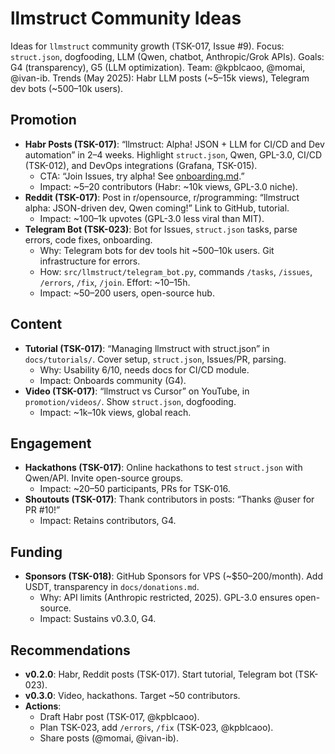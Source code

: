 # llmstruct Community Ideas

Ideas for `llmstruct` community growth (TSK-017, Issue #9). Focus: `struct.json`, dogfooding, LLM (Qwen, chatbot, Anthropic/Grok APIs). Goals: G4 (transparency), G5 (LLM optimization). Team: @kpblcaoo, @momai, @ivan-ib. Trends (May 2025): Habr LLM posts (~5–15k views), Telegram dev bots (~500–10k users).

## Promotion
- **Habr Posts (TSK-017)**: “llmstruct: Alpha! JSON + LLM for CI/CD and Dev automation” in 2–4 weeks. Highlight `struct.json`, Qwen, GPL-3.0, CI/CD (TSK-012), and DevOps integrations (Grafana, TSK-015).
  - CTA: “Join Issues, try alpha! See [onboarding.md](#onboarding.md).”
  - Impact: ~5–20 contributors (Habr: ~10k views, GPL-3.0 niche).
- **Reddit (TSK-017)**: Post in r/opensource, r/programming: “llmstruct alpha: JSON-driven dev, Qwen coming!” Link to GitHub, tutorial.
  - Impact: ~100–1k upvotes (GPL-3.0 less viral than MIT).
- **Telegram Bot (TSK-023)**: Bot for Issues, `struct.json` tasks, parse errors, code fixes, onboarding.
  - Why: Telegram bots for dev tools hit ~500–10k users. Git infrastructure for errors.
  - How: `src/llmstruct/telegram_bot.py`, commands `/tasks`, `/issues`, `/errors`, `/fix`, `/join`. Effort: ~10–15h.
  - Impact: ~50–200 users, open-source hub.

## Content
- **Tutorial (TSK-017)**: “Managing llmstruct with struct.json” in `docs/tutorials/`. Cover setup, `struct.json`, Issues/PR, parsing.
  - Why: Usability 6/10, needs docs for CI/CD module.
  - Impact: Onboards community (G4).
- **Video (TSK-017)**: “llmstruct vs Cursor” on YouTube, in `promotion/videos/`. Show `struct.json`, dogfooding.
  - Impact: ~1k–10k views, global reach.

## Engagement
- **Hackathons (TSK-017)**: Online hackathons to test `struct.json` with Qwen/API. Invite open-source groups.
  - Impact: ~20–50 participants, PRs for TSK-016.
- **Shoutouts (TSK-017)**: Thank contributors in posts: “Thanks @user for PR #10!”
  - Impact: Retains contributors, G4.

## Funding
- **Sponsors (TSK-018)**: GitHub Sponsors for VPS (~$50–200/month). Add USDT, transparency in `docs/donations.md`.
  - Why: API limits (Anthropic restricted, 2025). GPL-3.0 ensures open-source.
  - Impact: Sustains v0.3.0, G4.

## Recommendations
- **v0.2.0**: Habr, Reddit posts (TSK-017). Start tutorial, Telegram bot (TSK-023).
- **v0.3.0**: Video, hackathons. Target ~50 contributors.
- **Actions**:
  - Draft Habr post (TSK-017, @kpblcaoo).
  - Plan TSK-023, add `/errors`, `/fix` (TSK-023, @kpblcaoo).
  - Share posts (@momai, @ivan-ib).